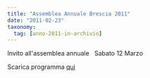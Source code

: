 ```yaml
---
title: "Assemblea Annuale Brescia 2011"
date: "2011-02-23"
taxonomy: 
  tag: [anno-2011-in-archivio]
---
```


Invito all'assemblea annuale   Sabato 12 Marzo

Scarica programma [qui](http://198.211.122.197/diabetwp/wordpress/wp-content/uploads/2011/02/assemblea-annuale-2011.doc)
